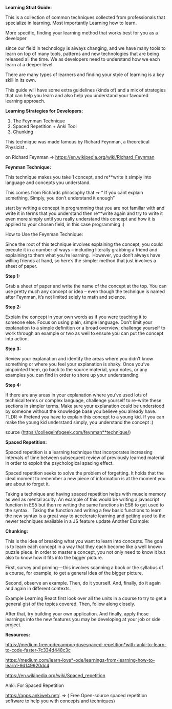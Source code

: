 **Learning Strat Guide:**

This is a collection of common techniques collected from professionals that specialize in learning. Most importantly Learning how to learn.

More specific, finding your learning method that works best for you as a developer

since our field in technology is always changing, and we have many tools to learn on top of many tools, patterns and new technologies that are being released all the time. We as developers need to understand how we each learn at a deeper level.

There are many types of learners and finding your style of learning is a key skill in its own.

This guide will have some extra guidelines (kinda of) and a mix of strategies that can help you learn and also help you understand your favoured learning approach.

**Learning Strategies for Developers:**

1. The Feynman Technique
2. Spaced Repetition + Anki Tool
3. Chunking

This technique was made famous by Richard Feynman, a theoretical Physicist .

on Richard Feynman => https://en.wikipedia.org/wiki/Richard_Feynman

**Feynman Technique:**

This technique makes you take 1 concept, and re\*\*write it simply into language and concepts you understand.

This comes from Richards philosophy that => “ If you cant explain something, Simply, you don’t understand it enough”

start by writing a concept in programming that you are not familiar with and write it in terms that you understand then re\*\*write again and try to write it even more simply until you really understand this concept and how it is applied to your chosen field, in this case programming :)

How to Use the Feynman Technique:

Since the root of this technique involves explaining the concept, you could execute it in a number of ways – including literally grabbing a friend and explaining to them what you’re learning.  However, you don’t always have willing friends at hand, so here’s the simpler method that just involves a sheet of paper.

**Step 1:**

Grab a sheet of paper and write the name of the concept at the top. You can use pretty much any concept or idea – even though the technique is named after Feynman, it’s not limited solely to math and science.

**Step 2:**

Explain the concept in your own words as if you were teaching it to someone else. Focus on using plain, simple language. Don’t limit your explanation to a simple definition or a broad overview; challenge yourself to work through an example or two as well to ensure you can put the concept into action.

**Step 3:**

Review your explanation and identify the areas where you didn’t know something or where you feel your explanation is shaky. Once you’ve pinpointed them, go back to the source material, your notes, or any examples you can find in order to shore up your understanding.

**Step 4:**

If there are any areas in your explanation where you’ve used lots of technical terms or complex language, challenge yourself to re-write these sections in simpler terms. Make sure your explanation could be understood by someone without the knowledge base you believe you already have.   TLDR => Pretend you have to explain this concept to a young kid. If you can make the young kid understand simply, you understand the concept :)

source (https://collegeinfogeek.com/feynman**technique/)

**Spaced Repetition:**

Spaced repetition is a learning technique that incorporates increasing intervals of time between subsequent review of previously learned material in order to exploit the psychological spacing effect.

Spaced repetition seeks to solve the problem of forgetting. It holds that the ideal moment to remember a new piece of information is at the moment you are about to forget it.

Taking a technique and having spaced repetition helps with muscle memory as well as mental acuity. An example of this would be writing a javascript function in ES5 but then re writing the same functions in ES6 to get used to the syntax.   Taking the function and writing a few basic functions to learn the new syntax is a great way to accelerate learning and getting used to the newer techniques available in a JS feature update Another Example:

**Chunking:**

This is the idea of breaking what you want to learn into concepts. The goal is to learn each concept in a way that they each become like a well known puzzle piece. In order to master a concept, you not only need to know it but also to know how it fits into the bigger picture.

First, survey and priming — this involves scanning a book or the syllabus of a course, for example, to get a general idea of the bigger picture.

Second, observe an example. Then, do it yourself. And, finally, do it again and again in different contexts.

Example Learning React first look over all the units in a course to try to get a general gist of the topics covered. Then, follow along closely.

After that, try building your own application. And finally, apply those learnings into the new features you may be developing at your job or side project.

**Resources:**

https://medium.freecodecamporg/usespaced-repetition*with-anki-to-learn-to-code-faster-7c334d448c3c

https://medium.com/learn-love*-ode/learnings-from-learning-how-to-learn1-9d149920dc4

https://en.wikipedia.org/wiki/Spaced_repetition

Anki: For Spaced Repetition

https://apps.ankiweb.net/. => ( Free Open-source spaced repetition software to help you with concepts and techniques)
